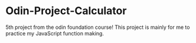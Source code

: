 # Odin-Project-Calculator

5th project from the odin foundation course!
This project is mainly for me to practice my JavaScript function making.
